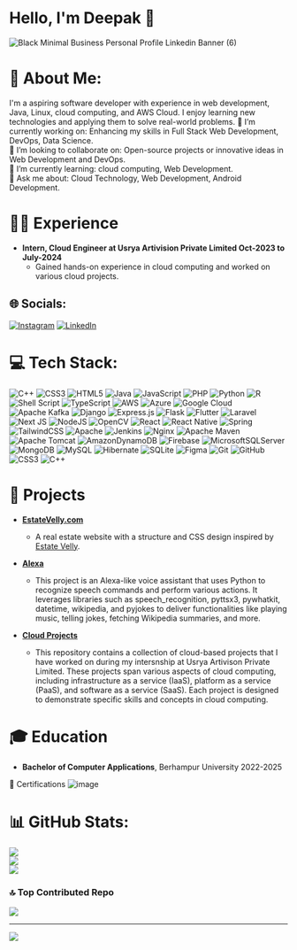 # Hello, I'm Deepak 👋
![Black Minimal Business Personal Profile Linkedin Banner (6)](https://github.com/user-attachments/assets/38400557-6edf-4887-85a7-58e62b824c53)




# 💫 About Me:
I'm a aspiring software developer with experience in web development, Java, Linux, cloud computing, and AWS Cloud. I enjoy learning new technologies and applying them to solve real-world problems.
🎯 I’m currently working on: Enhancing my skills in Full Stack Web Development, DevOps, Data Science.<br>🤝 I’m looking to collaborate on: Open-source projects or innovative ideas in Web Development and DevOps.<br>🌱 I’m currently learning: cloud computing, Web Development.<br>💬 Ask me about: Cloud Technology, Web Development, Android Development.<br>

# 🙎‍♂️ Experience
- **Intern, Cloud Engineer at Usrya Artivision Private Limited Oct-2023 to July-2024**
  - Gained hands-on experience in cloud computing and worked on various cloud projects.

## 🌐 Socials:
[![Instagram](https://img.shields.io/badge/Instagram-%23E4405F.svg?logo=Instagram&logoColor=white)](https://instagram.com/deepak__kumar401) [![LinkedIn](https://img.shields.io/badge/LinkedIn-%230077B5.svg?logo=linkedin&logoColor=white)](https://linkedin.com/in/deepak401) 

# 💻 Tech Stack:
![C++](https://img.shields.io/badge/c++-%2300599C.svg?style=flat-square&logo=c%2B%2B&logoColor=white) ![CSS3](https://img.shields.io/badge/css3-%231572B6.svg?style=flat-square&logo=css3&logoColor=white) ![HTML5](https://img.shields.io/badge/html5-%23E34F26.svg?style=flat-square&logo=html5&logoColor=white) ![Java](https://img.shields.io/badge/java-%23ED8B00.svg?style=flat-square&logo=openjdk&logoColor=white) ![JavaScript](https://img.shields.io/badge/javascript-%23323330.svg?style=flat-square&logo=javascript&logoColor=%23F7DF1E) ![PHP](https://img.shields.io/badge/php-%23777BB4.svg?style=flat-square&logo=php&logoColor=white) ![Python](https://img.shields.io/badge/python-3670A0?style=flat-square&logo=python&logoColor=ffdd54) ![R](https://img.shields.io/badge/r-%23276DC3.svg?style=flat-square&logo=r&logoColor=white) ![Shell Script](https://img.shields.io/badge/shell_script-%23121011.svg?style=flat-square&logo=gnu-bash&logoColor=white) ![TypeScript](https://img.shields.io/badge/typescript-%23007ACC.svg?style=flat-square&logo=typescript&logoColor=white) ![AWS](https://img.shields.io/badge/AWS-%23FF9900.svg?style=flat-square&logo=amazon-aws&logoColor=white) ![Azure](https://img.shields.io/badge/azure-%230072C6.svg?style=flat-square&logo=microsoftazure&logoColor=white) ![Google Cloud](https://img.shields.io/badge/GoogleCloud-%234285F4.svg?style=flat-square&logo=google-cloud&logoColor=white) ![Apache Kafka](https://img.shields.io/badge/Apache%20Kafka-000?style=flat-square&logo=apachekafka) ![Django](https://img.shields.io/badge/django-%23092E20.svg?style=flat-square&logo=django&logoColor=white) ![Express.js](https://img.shields.io/badge/express.js-%23404d59.svg?style=flat-square&logo=express&logoColor=%2361DAFB) ![Flask](https://img.shields.io/badge/flask-%23000.svg?style=flat-square&logo=flask&logoColor=white) ![Flutter](https://img.shields.io/badge/Flutter-%2302569B.svg?style=flat-square&logo=Flutter&logoColor=white) ![Laravel](https://img.shields.io/badge/laravel-%23FF2D20.svg?style=flat-square&logo=laravel&logoColor=white) ![Next JS](https://img.shields.io/badge/Next-black?style=flat-square&logo=next.js&logoColor=white) ![NodeJS](https://img.shields.io/badge/node.js-6DA55F?style=flat-square&logo=node.js&logoColor=white) ![OpenCV](https://img.shields.io/badge/opencv-%23white.svg?style=flat-square&logo=opencv&logoColor=white) ![React](https://img.shields.io/badge/react-%2320232a.svg?style=flat-square&logo=react&logoColor=%2361DAFB) ![React Native](https://img.shields.io/badge/react_native-%2320232a.svg?style=flat-square&logo=react&logoColor=%2361DAFB) ![Spring](https://img.shields.io/badge/spring-%236DB33F.svg?style=flat-square&logo=spring&logoColor=white) ![TailwindCSS](https://img.shields.io/badge/tailwindcss-%2338B2AC.svg?style=flat-square&logo=tailwind-css&logoColor=white) ![Apache](https://img.shields.io/badge/apache-%23D42029.svg?style=flat-square&logo=apache&logoColor=white) ![Jenkins](https://img.shields.io/badge/jenkins-%232C5263.svg?style=flat-square&logo=jenkins&logoColor=white) ![Nginx](https://img.shields.io/badge/nginx-%23009639.svg?style=flat-square&logo=nginx&logoColor=white) ![Apache Maven](https://img.shields.io/badge/Apache%20Maven-C71A36?style=flat-square&logo=Apache%20Maven&logoColor=white) ![Apache Tomcat](https://img.shields.io/badge/apache%20tomcat-%23F8DC75.svg?style=flat-square&logo=apache-tomcat&logoColor=black) ![AmazonDynamoDB](https://img.shields.io/badge/Amazon%20DynamoDB-4053D6?style=flat-square&logo=Amazon%20DynamoDB&logoColor=white) ![Firebase](https://img.shields.io/badge/firebase-a08021?style=flat-square&logo=firebase&logoColor=ffcd34) ![MicrosoftSQLServer](https://img.shields.io/badge/Microsoft%20SQL%20Server-CC2927?style=flat-square&logo=microsoft%20sql%20server&logoColor=white) ![MongoDB](https://img.shields.io/badge/MongoDB-%234ea94b.svg?style=flat-square&logo=mongodb&logoColor=white) ![MySQL](https://img.shields.io/badge/mysql-4479A1.svg?style=flat-square&logo=mysql&logoColor=white) ![Hibernate](https://img.shields.io/badge/Hibernate-59666C?style=flat-square&logo=Hibernate&logoColor=white) ![SQLite](https://img.shields.io/badge/sqlite-%2307405e.svg?style=flat-square&logo=sqlite&logoColor=white) ![Figma](https://img.shields.io/badge/figma-%23F24E1E.svg?style=flat-square&logo=figma&logoColor=white) ![Git](https://img.shields.io/badge/git-%23F05033.svg?style=flat-square&logo=git&logoColor=white) ![GitHub](https://img.shields.io/badge/github-%23121011.svg?style=flat-square&logo=github&logoColor=white) ![CSS3](https://img.shields.io/badge/css3-%231572B6.svg?style=flat-square&logo=css3&logoColor=white) ![C++](https://img.shields.io/badge/c++-%2300599C.svg?style=flat-square&logo=c%2B%2B&logoColor=white)

# 📂 Projects
- **[EstateVelly.com](https://github.com/deepak-401/estatevelly)**
  - A real estate website with a structure and CSS design inspired by [Estate Velly](https://estate-velly.my.canva.site/).
    
- **[Alexa](https://github.com/deepak-401/python-Alexa)**
  - This project is an Alexa-like voice assistant that uses Python to recognize speech commands and perform various actions. It leverages libraries such as     speech_recognition, pyttsx3, pywhatkit, datetime, wikipedia, and pyjokes to deliver functionalities like playing music, telling jokes, fetching Wikipedia summaries, and more.

- **[Cloud Projects](https://github.com/deepak-401/cloud-projects)**
  - This repository contains a collection of cloud-based projects that I have worked on during my intersnship at Usrya Artivison Private Limited. These projects span various aspects of cloud computing, including infrastructure as a service (IaaS), platform as a service (PaaS), and software as a service (SaaS). Each project is designed to demonstrate specific skills and concepts in cloud computing.

# 🎓 Education
  - **Bachelor of Computer Applications**, Berhampur University 2022-2025

📜 Certifications
![image](https://github.com/user-attachments/assets/9f8ffcb0-e096-452e-a51e-d320fbe3a0e1)
    
# 📊 GitHub Stats:
![](https://github-readme-stats.vercel.app/api?username=deepak-401&theme=dark&hide_border=false&include_all_commits=true&count_private=true)<br/>
![](https://github-readme-streak-stats.herokuapp.com/?user=deepak-401&theme=dark&hide_border=false)<br/>
![](https://github-readme-stats.vercel.app/api/top-langs/?username=deepak-401&theme=dark&hide_border=false&include_all_commits=true&count_private=true&layout=compact)

### 🔝 Top Contributed Repo
![](https://github-contributor-stats.vercel.app/api?username=deepak-401&limit=5&theme=neon&combine_all_yearly_contributions=true)

---
[![](https://visitcount.itsvg.in/api?id=deepak-401&icon=3&color=1)](https://visitcount.itsvg.in)

<!-- Proudly created with GPRM ( https://gprm.itsvg.in ) -->
